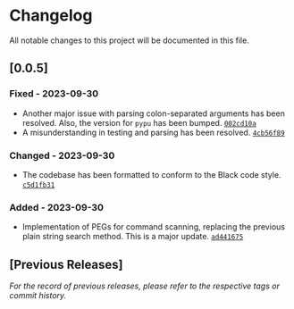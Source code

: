 # Changelog

All notable changes to this project will be documented in this file.

## [0.0.5]

### Fixed - 2023-09-30
- Another major issue with parsing colon-separated arguments has been resolved. Also, the version for `pypu` has been bumped. [`002cd10a`](https://github.com/microagi/agit/commit/002cd10a4e410f6dc69a9b21ed189af4a94b2579)
- A misunderstanding in testing and parsing has been resolved. [`4cb56f89`](https://github.com/microgi/agit/commit/4cb56f89d82ce77a34bc6032e171ff844f597fe7)

### Changed - 2023-09-30
- The codebase has been formatted to conform to the Black code style. [`c5d1fb31`](https://github.com/microagi/agit/commit/c5d1fb318a3f3be12f585e0a4a31e9ca80b62f2d)

### Added - 2023-09-30
- Implementation of PEGs for command scanning, replacing the previous plain string search method. This is a major update. [`ad441675`](https://github.com/microagi/agit/commit/ad441675de176919a0244f4a2b28a50e52c06fb8)

## [Previous Releases]

*For the record of previous releases, please refer to the respective tags or commit history.*
